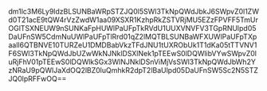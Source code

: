 dm1lc3M6Ly9ldzBLSUNBaWRpSTZJQ0l5SWl3TkNpQWdJbkJ6SWpvZ0l1ZWd0T21acE9tQW4rVzZwdW1aa09XSXR1KzhpRkZSTVRjMU5EZzFPVFF5TmUrOGlTSXNEUW9nSUNKaFpHUWlPaUFpTkRVdU1UUXVNVFV3TGpRNUlpd05DaUFnSW5CdmNuUWlPaUFpTlRrd01qZ2lMQTBLSUNBaWFXUWlPaUFpTXpaall6QTBNVE10TURZeU1DMDBabVkzTFdJNU1tUXRObUk1T1dKa05tTTVNV1F6SWl3TkNpQWdJbUZwWkNJNklDSXlNek1pTEEwS0lDQWlibVYwSWpvZ0luRjFhV01pTEEwS0lDQWlkSGx3WlNJNklDSnViMjVsSWl3TkNpQWdJbWh2YzNRaU9pQWlJaXdOQ2lBZ0luQmhkR2dpT2lBaUlpd05DaUFnSW5Sc2N5STZJQ0lpRFFwOQ==
